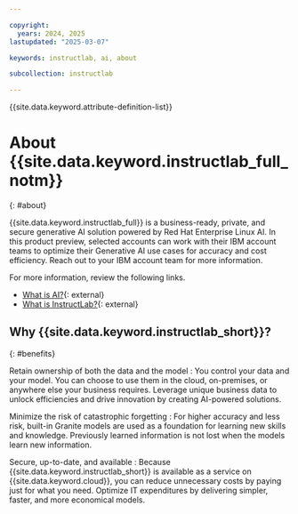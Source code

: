 ```yaml
---

copyright:
  years: 2024, 2025
lastupdated: "2025-03-07"

keywords: instructlab, ai, about

subcollection: instructlab

---
```


{{site.data.keyword.attribute-definition-list}}


# About {{site.data.keyword.instructlab_full_notm}}
{: #about}

{{site.data.keyword.instructlab_full}} is a business-ready, private, and secure generative AI solution powered by Red Hat Enterprise Linux AI. In this product preview, selected accounts can work with their IBM account teams to optimize their Generative AI use cases for accuracy and cost efficiency. Reach out to your IBM account team for more information.

For more information, review the following links.

- [What is AI?](https://www.ibm.com/think/topics/artificial-intelligence){: external}
- [What is InstructLab?](https://www.redhat.com/en/topics/ai/what-is-instructlab){: external}


## Why {{site.data.keyword.instructlab_short}}?
{: #benefits}

Retain ownership of both the data and the model
:   You control your data and your model. You can choose to use them in the cloud, on-premises, or anywhere else your business requires. Leverage unique business data to unlock efficiencies and drive innovation by creating AI-powered solutions.

Minimize the risk of catastrophic forgetting
:   For higher accuracy and less risk, built-in Granite models are used as a foundation for learning new skills and knowledge. Previously learned information is not lost when the models learn new information.

Secure, up-to-date, and available
:   Because {{site.data.keyword.instructlab_short}} is available as a service on {{site.data.keyword.cloud}}, you can reduce unnecessary costs by paying just for what you need. Optimize IT expenditures by delivering simpler, faster, and more economical models.
